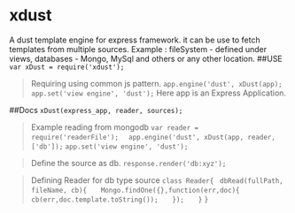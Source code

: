 # xdust
A dust template engine for express framework.
it can be use to fetch templates from multiple sources.
Example : fileSystem - defined under views,
          databases - Mongo, MySql and others 
		  or any other location.
##USE
 `var xDust = require('xdust');`
 > Requiring using common js pattern.
 `app.engine('dust', xDust(app);`
 `app.set('view engine', 'dust');`
 > Here app is an Express Application.

##Docs
 `xDust(express_app, reader, sources);`
 >Example reading from mongodb
  >  `var reader = require('readerFile');  `
	 `app.engine('dust', xDust(app, reader, ['db']);`
     `app.set('view engine', 'dust');`
  
 >  Define the source as db.
     ` response.render('db:xyz'); `
 
 > Defining Reader for db type source
     `class Reader{`
	 `  dbRead(fullPath, fileName, cb){ `
	 `    Mongo.findOne({},function(err,doc){ `
	 `		cb(err,doc.template.toString());   `
	 `	});  `
	 `  }`
	 `}`
 